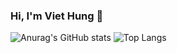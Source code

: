 ### Hi, I'm Viet Hung 👋
![Anurag's GitHub stats](https://github-readme-stats.vercel.app/api?username=viethung20101&show_icons=true&theme=transparent&border_color=c8c8cf)
![Top Langs](https://github-readme-stats.vercel.app/api/top-langs/?username=viethung20101&hide_progress=true)
<!--
**viethung20101/viethung20101** is a ✨ _special_ ✨ repository because its `README.md` (this file) appears on your GitHub profile.

Here are some ideas to get you started:

- 🔭 I’m currently working on ...
- 🌱 I’m currently learning ...
- 👯 I’m looking to collaborate on ...
- 🤔 I’m looking for help with ...
- 💬 Ask me about ...
- 📫 How to reach me: ...
- 😄 Pronouns: ...
- ⚡ Fun fact: ...
-->
